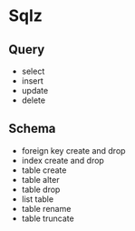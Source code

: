 # Sqlz

## Query

- select
- insert
- update
- delete

## Schema

- foreign key create and drop
- index create and drop
- table create
- table alter
- table drop
- list table
- table rename
- table truncate
